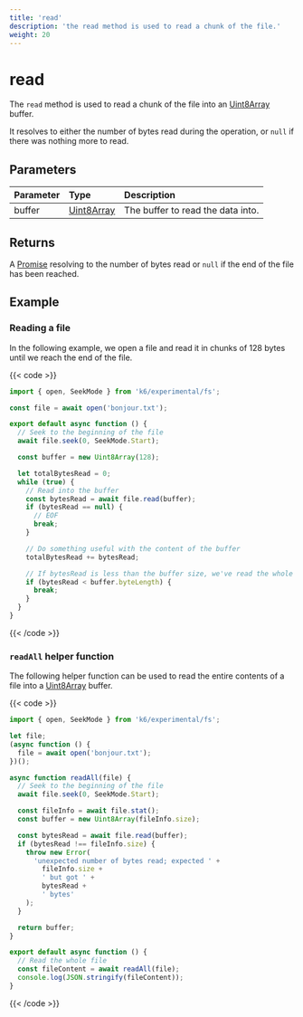 ```yaml
---
title: 'read'
description: 'the read method is used to read a chunk of the file.'
weight: 20
---
```


# read

The `read` method is used to read a chunk of the file into an [Uint8Array](https://developer.mozilla.org/en-US/docs/Web/JavaScript/Reference/Global_Objects/Uint8Array) buffer.

It resolves to either the number of bytes read during the operation, or `null` if there was nothing more to read.

## Parameters

| Parameter | Type                                                                                                      | Description                       |
| :-------- | :-------------------------------------------------------------------------------------------------------- | :-------------------------------- |
| buffer    | [Uint8Array](https://developer.mozilla.org/en-US/docs/Web/JavaScript/Reference/Global_Objects/Uint8Array) | The buffer to read the data into. |

## Returns

A [Promise](https://developer.mozilla.org/en-US/docs/Web/JavaScript/Reference/Global_Objects/Promise) resolving to the number of bytes read or `null` if the end of the file has been reached.

## Example

### Reading a file

In the following example, we open a file and read it in chunks of 128 bytes until we reach the end of the file.

{{< code >}}

```javascript
import { open, SeekMode } from 'k6/experimental/fs';

const file = await open('bonjour.txt');

export default async function () {
  // Seek to the beginning of the file
  await file.seek(0, SeekMode.Start);

  const buffer = new Uint8Array(128);

  let totalBytesRead = 0;
  while (true) {
    // Read into the buffer
    const bytesRead = await file.read(buffer);
    if (bytesRead == null) {
      // EOF
      break;
    }

    // Do something useful with the content of the buffer
    totalBytesRead += bytesRead;

    // If bytesRead is less than the buffer size, we've read the whole file
    if (bytesRead < buffer.byteLength) {
      break;
    }
  }
}
```

{{< /code >}}

### `readAll` helper function

The following helper function can be used to read the entire contents of a file into a [Uint8Array](https://developer.mozilla.org/en-US/docs/Web/JavaScript/Reference/Global_Objects/Uint8Array) buffer.

{{< code >}}

```javascript
import { open, SeekMode } from 'k6/experimental/fs';

let file;
(async function () {
  file = await open('bonjour.txt');
})();

async function readAll(file) {
  // Seek to the beginning of the file
  await file.seek(0, SeekMode.Start);

  const fileInfo = await file.stat();
  const buffer = new Uint8Array(fileInfo.size);

  const bytesRead = await file.read(buffer);
  if (bytesRead !== fileInfo.size) {
    throw new Error(
      'unexpected number of bytes read; expected ' +
        fileInfo.size +
        ' but got ' +
        bytesRead +
        ' bytes'
    );
  }

  return buffer;
}

export default async function () {
  // Read the whole file
  const fileContent = await readAll(file);
  console.log(JSON.stringify(fileContent));
}
```

{{< /code >}}
